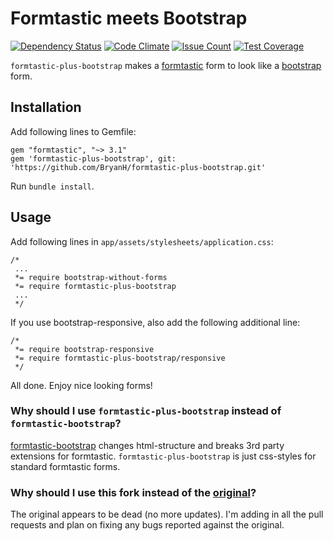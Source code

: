 # Formtastic meets Bootstrap

[![Dependency Status](https://gemnasium.com/BryanH/formtastic-plus-bootstrap.svg)](https://gemnasium.com/BryanH/formtastic-plus-bootstrap)
[![Code Climate](https://codeclimate.com/github/BryanH/formtastic-plus-bootstrap/badges/gpa.svg)](https://codeclimate.com/github/BryanH/formtastic-plus-bootstrap)
[![Issue Count](https://codeclimate.com/github/BryanH/formtastic-plus-bootstrap/badges/issue_count.svg)](https://codeclimate.com/github/BryanH/formtastic-plus-bootstrap)
[![Test Coverage](https://codeclimate.com/github/BryanH/formtastic-plus-bootstrap/badges/coverage.svg)](https://codeclimate.com/github/BryanH/formtastic-plus-bootstrap/coverage)

`formtastic-plus-bootstrap` makes a [formtastic](https://github.com/justinfrench/formtastic) form to look like a [bootstrap](https://getbootstrap.com/) form.

## Installation

Add following lines to Gemfile:

    gem "formtastic", "~> 3.1"
    gem 'formtastic-plus-bootstrap', git: 'https://github.com/BryanH/formtastic-plus-bootstrap.git'

Run `bundle install`.

## Usage

Add following lines in `app/assets/stylesheets/application.css`:

    /*
     ...
     *= require bootstrap-without-forms
     *= require formtastic-plus-bootstrap
     ...
     */

If you use bootstrap-responsive, also add the following additional line:

    /*
     *= require bootstrap-responsive
     *= require formtastic-plus-bootstrap/responsive
     */

All done. Enjoy nice looking forms!

### Why should I use `formtastic-plus-bootstrap` instead of `formtastic-bootstrap`?

[formtastic-bootstrap](https://github.com/mjbellantoni/formtastic-bootstrap) changes html-structure and breaks 3rd party extensions for formtastic.
`formtastic-plus-bootstrap` is just css-styles for standard formtastic forms.

### Why should I use this fork instead of the [original](https://github.com/antage/formtastic-plus-bootstrap)?

The original appears to be dead (no more updates). I'm adding in all the pull requests and plan on fixing any bugs reported against the original.
